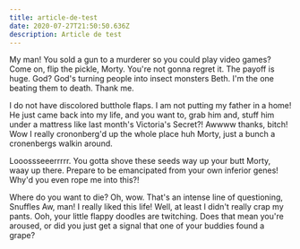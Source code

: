 ```yaml
---
title: article-de-test
date: 2020-07-27T21:50:50.636Z
description: Article de test
---
```


My man! You sold a gun to a murderer so you could play video games? Come on,
flip the pickle, Morty. You're not gonna regret it. The payoff is huge. God?
God's turning people into insect monsters Beth. I'm the one beating them to
death. Thank me.

I do not have discolored butthole flaps. I am not putting my father in a home! He just came back into my life, and you want to, grab him and, stuff him under a mattress like last month's Victoria's Secret?! Awwww thanks, bitch! Wow I really crononberg'd up the whole place huh Morty, just a bunch a cronenbergs walkin around.

Looossseeerrrrr. You gotta shove these seeds way up your butt Morty, waay up there. Prepare to be emancipated from your own inferior genes! Why'd you even rope me into this?!

Where do you want to die? Oh, wow. That's an intense line of questioning, Snuffles Aw, man! I really liked this life! Well, at least I didn't really crap my pants. Ooh, your little flappy doodles are twitching. Does that mean you're aroused, or did you just get a signal that one of your buddies found a grape?
